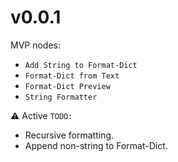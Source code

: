 # v0.0.1

MVP nodes:
- `Add String to Format-Dict`
- `Format-Dict from Text`
- `Format-Dict Preview`
- `String Formatter`

⚠️ Active `TODO:`
- Recursive formatting.
- Append non-string to Format-Dict.
